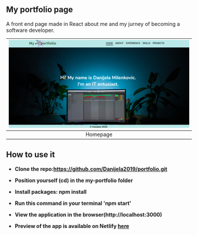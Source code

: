 ## My portfolio page

A front end page made in React about me and my jurney of becoming a software developer. 

| ![Homepage](readme.png)|
|:---:|
| Homepage|

## How to use it 

- **Clone the repo:https://github.com/Danijela2019/portfolio.git**

- **Position yourself (cd) in the my-portfolio folder**
- **Install packages: npm install**
- **Run this command in your terminal 'npm start'**
- **View the application in the browser(http://localhost:3000)**
- **Preview of the app is available on Netlify [here](https://danijelamilenkovic.netlify.app/)**

